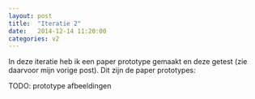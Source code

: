 ```yaml
---
layout: post
title:  "Iteratie 2"
date:   2014-12-14 11:20:00
categories: v2
---
```


In deze iteratie heb ik een paper prototype gemaakt en deze getest (zie daarvoor mijn vorige post). Dit zijn de paper prototypes:

TODO: prototype afbeeldingen
